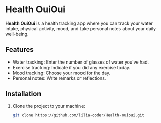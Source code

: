 # Health OuiOui

**Health OuiOui** is a health tracking app where you can track your water intake, physical activity, mood, and take personal notes about your daily well-being.

## Features
- Water tracking: Enter the number of glasses of water you've had.
- Exercise tracking: Indicate if you did any exercise today.
- Mood tracking: Choose your mood for the day.
- Personal notes: Write remarks or reflections.

## Installation

1. Clone the project to your machine:
   ```bash
   git clone https://github.com/lilia-coder/Health-ouioui.git


